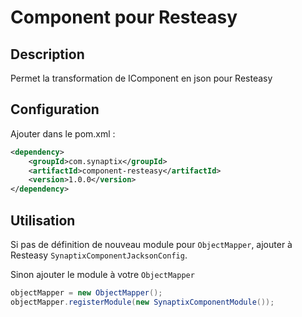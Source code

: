 # Component pour Resteasy
 
## Description

Permet la transformation de IComponent en json pour Resteasy

## Configuration

Ajouter dans le pom.xml :

```xml
<dependency>
	<groupId>com.synaptix</groupId>
	<artifactId>component-resteasy</artifactId>
	<version>1.0.0</version>
</dependency>
```

## Utilisation

Si pas de définition de nouveau module pour `ObjectMapper`, ajouter à Resteasy `SynaptixComponentJacksonConfig`.

Sinon ajouter le module à votre `ObjectMapper`

``` java
objectMapper = new ObjectMapper();
objectMapper.registerModule(new SynaptixComponentModule());
```
